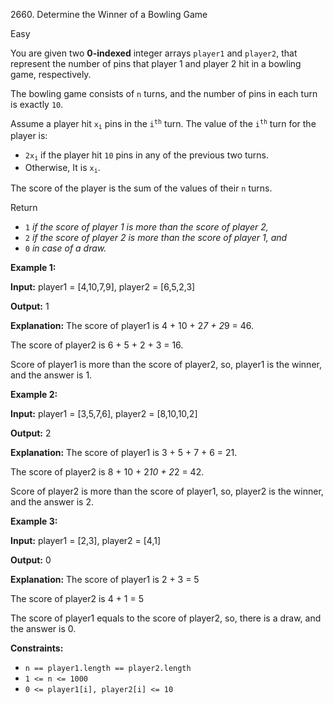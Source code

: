 2660\. Determine the Winner of a Bowling Game

Easy

You are given two **0-indexed** integer arrays `player1` and `player2`, that represent the number of pins that player 1 and player 2 hit in a bowling game, respectively.

The bowling game consists of `n` turns, and the number of pins in each turn is exactly `10`.

Assume a player hit <code>x<sub>i</sub></code> pins in the <code>i<sup>th</sup></code> turn. The value of the <code>i<sup>th</sup></code> turn for the player is:

*   <code>2x<sub>i</sub></code> if the player hit `10` pins in any of the previous two turns.
*   Otherwise, It is <code>x<sub>i</sub></code>.

The score of the player is the sum of the values of their `n` turns.

Return

*   `1` _if the score of player 1 is more than the score of player 2,_
*   `2` _if the score of player 2 is more than the score of player 1, and_
*   `0` _in case of a draw._

**Example 1:**

**Input:** player1 = [4,10,7,9], player2 = [6,5,2,3]

**Output:** 1

**Explanation:** The score of player1 is 4 + 10 + 2*7 + 2*9 = 46. 

The score of player2 is 6 + 5 + 2 + 3 = 16. 

Score of player1 is more than the score of player2, so, player1 is the winner, and the answer is 1.

**Example 2:**

**Input:** player1 = [3,5,7,6], player2 = [8,10,10,2]

**Output:** 2

**Explanation:** The score of player1 is 3 + 5 + 7 + 6 = 21. 

The score of player2 is 8 + 10 + 2*10 + 2*2 = 42. 

Score of player2 is more than the score of player1, so, player2 is the winner, and the answer is 2.

**Example 3:**

**Input:** player1 = [2,3], player2 = [4,1]

**Output:** 0

**Explanation:** The score of player1 is 2 + 3 = 5 

The score of player2 is 4 + 1 = 5 

The score of player1 equals to the score of player2, so, there is a draw, and the answer is 0.

**Constraints:**

*   `n == player1.length == player2.length`
*   `1 <= n <= 1000`
*   `0 <= player1[i], player2[i] <= 10`